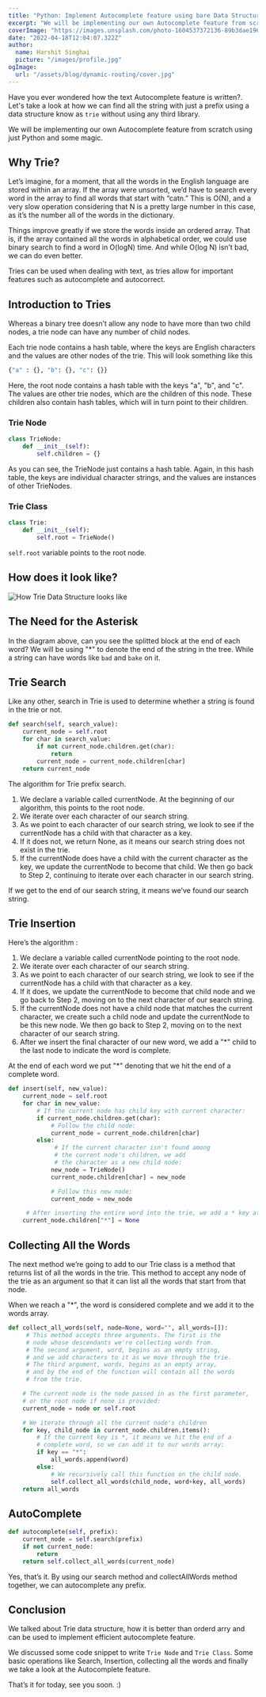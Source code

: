 ```yaml
---
title: "Python: Implement Autocomplete feature using bare Data Structure."
excerpt: "We will be implementing our own Autocomplete feature from scratch using just Python and some recursion magic."
coverImage: "https://images.unsplash.com/photo-1604537372136-89b3dae196e3?ixlib=rb-1.2.1&ixid=MnwxMjA3fDF8MHxwaG90by1wYWdlfHx8fGVufDB8fHx8&auto=format&fit=crop&w=869&q=80"
date: "2022-04-18T12:04:07.322Z"
author:
  name: Harshit Singhai
  picture: "/images/profile.jpg"
ogImage:
  url: "/assets/blog/dynamic-routing/cover.jpg"
---
```


Have you ever wondered how the text Autocomplete feature is written?. Let's take a look at how we can find all the string with just a prefix using a data structure know as `trie` without using any third library.

We will be implementing our own Autocomplete feature from scratch using just Python and some magic.

## Why Trie?

Let’s imagine, for a moment, that all the words in the English language are stored within an array. If the array were unsorted, we’d have to search every word in the array to find all words that start with “catn.” This is O(N), and a very slow operation considering that N is a pretty large number in this case, as it’s the number all of the words in the dictionary.

Things improve greatly if we store the words inside an ordered array. That is, if the array contained all the words in alphabetical order, we could use binary search to find a word in O(logN) time. And while O(log N) isn’t bad, we can do even better.

Tries can be used when dealing with text, as tries allow for important features such as autocomplete and autocorrect.

## Introduction to Tries

Whereas a binary tree doesn’t allow any node to have more than two child nodes, a trie node can have any number of child nodes.

Each trie node contains a hash table, where the keys are English characters and the values are other nodes of the trie. This will look something like this

```python
{"a" : {}, "b": {}, "c": {}}
```

Here, the root node contains a hash table with the keys "a", "b", and "c". The values are other trie nodes, which are the children of this node. These children also contain hash tables, which will in turn point to their children.

### Trie Node

```python
class TrieNode:
    def __init__(self):
        self.children = {}
```

As you can see, the TrieNode just contains a hash table. Again, in this hash table, the keys are individual character strings, and the values are instances of other TrieNodes.

### Trie Class

```python
class Trie:
    def __init__(self):
        self.root = TrieNode()
```

`self.root` variable points to the root node.

## How does it look like?

![How Trie Data Structure looks like](https://tessil.github.io/images/hat-trie/trie.png)

## The Need for the Asterisk

In the diagram above, can you see the splitted block at the end of each word? We will be using "\*" to denote the end of the string in the tree. While a string can have words like `bad` and `bake` on it.

## Trie Search

Like any other, search in Trie is used to determine whether a string is found in the trie or not.

```python
def search(self, search_value):
    current_node = self.root
    for char in search_value:
        if not current_node.children.get(char):
            return
        current_node = current_node.children[char]
    return current_node

```

The algorithm for Trie prefix search.

1. We declare a variable called currentNode. At the beginning of our algorithm, this points to the root node.
2. We iterate over each character of our search string.
3. As we point to each character of our search string, we look to see if the currentNode has a child with that character as a key.
4. If it does not, we return None, as it means our search string does not exist in the trie.
5. If the currentNode does have a child with the current character as the key, we update the currentNode to become that child. We then go back to Step 2, continuing to iterate over each character in our search string.

If we get to the end of our search string, it means we’ve found our search string.

## Trie Insertion

Here’s the algorithm :

1. We declare a variable called currentNode pointing to the root node.
2. We iterate over each character of our search string.
3. As we point to each character of our search string, we look to see if the currentNode has a child with that character as a key.
4. If it does, we update the currentNode to become that child node and we go back to Step 2, moving on to the next character of our search string.
5. If the currentNode does not have a child node that matches the current character, we create such a child node and update the currentNode to be this new node. We then go back to Step 2, moving on to the next character of our search string.
6. After we insert the final character of our new word, we add a "\*" child to the last node to indicate the word is complete.

At the end of each word we put "\*" denoting that we hit the end of a complete word.

```python
def insert(self, new_value):
    current_node = self.root
    for char in new_value:
        # If the current node has child key with current character:
        if current_node.children.get(char):
            # Follow the child node:
            current_node = current_node.children[char]
        else:
             ​# If the current character isn't found among​
    ​ 	      ​# the current node's children, we add​
​ 	          ​# the character as a new child node:
            new_node = TrieNode()
            current_node.children[char] = new_node

            ​# Follow this new node:
            current_node = new_node

     ​# After inserting the entire word into the trie,​ we add a * key at the end:
    current_node.children["*"] = None
```

## Collecting All the Words

The next method we’re going to add to our Trie class is a method that returns list of all the words in the trie. This method to accept any node of the trie as an argument so that it can list all the words that start from that node.

When we reach a "\*", the word is considered complete and we add it to the words array.

```python
def collect_all_words(self, node=None, word="", all_words=[]):
    ​ # This method accepts three arguments. The first is the​
​ 	  ​# node whose descendants we're collecting words from.​
​ 	  ​# The second argument, word, begins as an empty string,​
​ 	  ​# and we add characters to it as we move through the trie.​
​ 	  ​# The third argument, words, begins as an empty array,​
​ 	  ​# and by the end of the function will contain all the words​
​ 	  ​# from the trie.

    # The current node is the node passed in as the first parameter,​
​ 	 ​# or the root node if none is provided:
    current_node = node or self.root

    ​# We iterate through all the current node's children
    for key, child_node in current_node.children.items():
        ​# If the current key is *, it means we hit the end of a​
    ​ 	 ​# complete word, so we can add it to our words array:​
        if key == "*":
            all_words.append(word)
        else:
            ​# We recursively call this function on the child node.
            self.collect_all_words(child_node, word+key, all_words)
    return all_words
```

## AutoComplete

```python
def autocomplete(self, prefix):
    current_node = self.search(prefix)
    if not current_node:
        return
    return self.collect_all_words(current_node)
```

Yes, that’s it. By using our search method and collectAllWords method together, we can autocomplete any prefix.

## Conclusion

We talked about Trie data structure, how it is better than orderd arry and can be used to implement efficient autocomplete feature.

We discussed some code snippet to write `Trie Node` and `Trie Class`. Some basic operations like Search, Insertion, collecting all the words and finally we take a look at the Autocomplete feature.

That’s it for today, see you soon. :)
